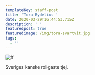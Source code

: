 ```yaml
---
templateKey: staff-post
title: 'Tora Rydelius '
date: 2020-03-29T16:44:53.715Z
description: ' '
featuredpost: true
featuredimage: /img/tora-svartvit.jpg
tags:
  - ''
---
```

![ff](/img/tora-svartvit.jpg "797")

Sveriges kanske roligaste tjej.
